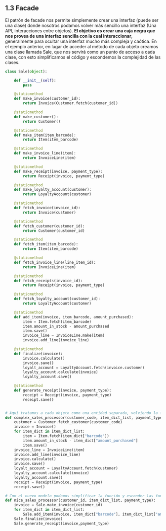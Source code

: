 ## 1.3 Facade

El patrón de facade nos permite simplemente crear una interfaz (puede
ser una clase) donde nosotros podamos volver más sencillo una interfaz
(Una API, interacciones entre objetos). **El objetivo es crear una caja
negra que nos provea de una interfaz sencilla con la cual
interaccionar**, generalmente para ocultar una interfaz mucho más
compleja y caótica. En el ejemplo anterior, en lugar de acceder al
método de cada objeto creamos una clase llamada Sale, que nos servirá
como un punto de acceso a cada clase, con esto simplificamos el código y
escondemos la complejidad de las clases.

``` python
class Sale(object):

    def __init__(self):
        pass

    @staticmethod
    def make_invoice(customer_id):
        return Invoice(Customer.fetch(customer_id))

    @staticmethod
    def make_customer():
        return Customer()

    @staticmethod
    def make_item(item_barcode):
        return Item(item_barcode)

    @staticmethod
    def make_invoice_line(item):
        return InvoiceLine(item)

    @staticmethod
    def make_receipt(invoice, payment_type):
        return Receipt(invoice, payment_type)

    @staticmethod
    def make_loyalty_account(customer):
        return LoyaltyAccount(customer)

    @staticmethod
    def fetch_invoice(invoice_id):
        return Invoice(customer)

    @staticmethod
    def fetch_customer(customer_id):
        return Customer(customer_id)

    @staticmethod
    def fetch_item(item_barcode):
        return Item(item_barcode)

    @staticmethod
    def fetch_invoice_line(line_item_id):
        return InvoiceLine(item)

    @staticmethod
    def fetch_receipts(invoice_id):
        return Receipt(invoice, payment_type)

    @staticmethod
    def fetch_loyalty_account(customer_id):
        return LoyaltyAccount(customer)  

    @staticmethod
    def add_item(invoice, item_barcode, amount_purchased):
        item = Item.fetch(item_barcode)
        item.amount_in_stock - amount_purchased
        item.save()
        invoice_line = InvoiceLine.make(item)
        invoice.add_line(invoice_line)  

    @staticmethod
    def finalize(invoice):
        invoice.calculate()
        invoice.save()
        loyalt_account = LoyaltyAccount.fetch(invoice.customer)
        loyalty_account.calculate(invoice)
        loyalty_account.save()

    @staticmethod
    def generate_receipt(invoice, payment_type):
        receipt = Receipt(invoice, payment_type)
        receipt.save()


# Aquí tratamos a cada objeto como una entidad separada, volviendo la función muy compleja
def complex_sales_processor(customer_code, item_dict_list, payment_type):
    customer = Customer.fetch_customer(customer_code)
    invoice = Invoice()
    for item_dict in item_dict_list:
        item = Item.fetch(item_dict["barcode"])
        item.amount_in_stock - item_dict["amount_purchased"]
        item.save()
    invoice_line = InvoiceLine(item)
    invoice.add_line(invoice_line)
    invoice.calculate()
    invoice.save()
    loyalt_account = LoyaltyAccount.fetch(customer)
    loyalty_account.calculate(invoice)
    loyalty_account.save()
    receipt = Receipt(invoice, payment_type)
    receipt.save()

# Con el nuevo modelo podemos simplificar la función y esconder las funciones especificas del objeto al que consuma la interfaz
def nice_sales_processor(customer_id, item_dict_list, payment_type):
    invoice = Sale.make_invoice(customer_id)
    for item_dict in item_dict_list:
        Sale.add_item(invoice, item_dict["barcode"], item_dict_list["amount_purchased"])
    Sale.finalize(invoice)
    Sale.generate_receipt(invoice,payment_type)
```


